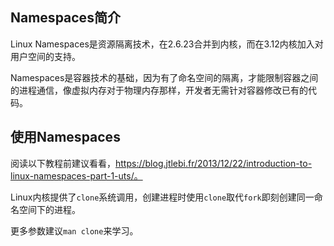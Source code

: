 ## Namespaces简介

Linux Namespaces是资源隔离技术，在2.6.23合并到内核，而在3.12内核加入对用户空间的支持。

Namespaces是容器技术的基础，因为有了命名空间的隔离，才能限制容器之间的进程通信，像虚拟内存对于物理内存那样，开发者无需针对容器修改已有的代码。

## 使用Namespaces

阅读以下教程前建议看看，https://blog.jtlebi.fr/2013/12/22/introduction-to-linux-namespaces-part-1-uts/。

Linux内核提供了`clone`系统调用，创建进程时使用`clone`取代`fork`即刻创建同一命名空间下的进程。

更多参数建议`man clone`来学习。
